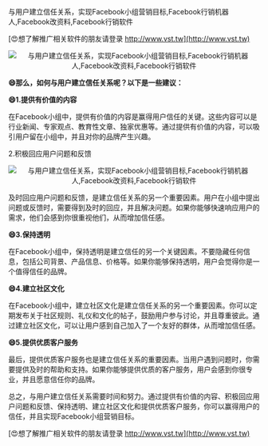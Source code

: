与用户建立信任关系，实现Facebook小组营销目标,Facebook行销机器人,Facebook改资料,Facebook行销软件

[😍想了解推广相关软件的朋友请登录 http://www.vst.tw](http://www.vst.tw)

 <center><img src="https://vst.tw/MP4/tuiguang/png/0.png" alt="与用户建立信任关系，实现Facebook小组营销目标,Facebook行销机器人,Facebook改资料,Facebook行销软件"></center>

**😄那么，如何与用户建立信任关系呢？以下是一些建议：**

**😄1.提供有价值的内容**

在Facebook小组中，提供有价值的内容是赢得用户信任的关键。这些内容可以是行业新闻、专家观点、教育性文章、独家优惠等。通过提供有价值的内容，可以吸引用户留在小组中，并且对你的品牌产生兴趣。

2.积极回应用户问题和反馈

 <center><img src="https://vst.tw/MP4/tuiguang/png/7.png" alt="与用户建立信任关系，实现Facebook小组营销目标,Facebook行销机器人,Facebook改资料,Facebook行销软件"></center>

及时回应用户问题和反馈，是建立信任关系的另一个重要因素。用户在小组中提出问题或反馈时，需要得到及时的回应，并且解决问题。如果你能够快速响应用户的需求，他们会感到你很重视他们，从而增加信任感。

**😄3.保持透明**

在Facebook小组中，保持透明是建立信任的另一个关键因素。不要隐藏任何信息，包括公司背景、产品信息、价格等。如果你能够保持透明，用户会觉得你是一个值得信任的品牌。

**😄4.建立社区文化**

在Facebook小组中，建立社区文化是建立信任关系的另一个重要因素。你可以定期发布关于社区规则、礼仪和文化的帖子，鼓励用户参与讨论，并且尊重彼此。通过建立社区文化，可以让用户感到自己加入了一个友好的群体，从而增加信任感。

**😄5.提供优质客户服务**

最后，提供优质客户服务也是建立信任关系的重要因素。当用户遇到问题时，你需要提供及时的帮助和支持。如果你能够提供优质的客户服务，用户会感到你很专业，并且愿意信任你的品牌。

总之，与用户建立信任关系需要时间和努力。通过提供有价值的内容、积极回应用户问题和反馈、保持透明、建立社区文化和提供优质客户服务，你可以赢得用户的信任，并且实现Facebook小组营销目标。

[😍想了解推广相关软件的朋友请登录 http://www.vst.tw](http://www.vst.tw)



